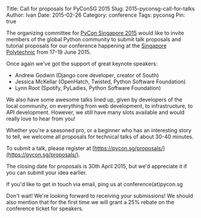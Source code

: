 Title: Call for proposals for PyConSG 2015
Slug: 2015-pyconsg-call-for-talks
Author: Ivan
Date: 2015-02-26
Category: conference
Tags: pyconsg
Pin: true

The organizing committee for [PyCon Singapore 2015](https://pycon.sg/) would like to invite members
of the global Python community to submit talk proposals and tutorial proposals
for our conference happening at the [Singapore Polytechnic](http://www.sp.edu.sg/)
from 17-19 June 2015.

Once again we've got the support of great keynote speakers:

* Andrew Godwin (Django core developer, creator of South)
* Jessica McKellar (OpenHatch, Twisted, Python Software Foundation)
* Lynn Root (Spotify, PyLadies, Python Software Foundation)

We also have some awesome talks lined up, given by developers of the local
community, on everything from web development, to infrastructure, to API
development. However, we still have many slots available and would really love
to hear from you!

Whether you're a seasoned pro, or a beginner who has an interesting story to
tell, we welcome all proposals for technical talks of about 30-40 minutes.

To submit a talk, please register at [https://pycon.sg/proposals/](https://pycon.sg/proposals/).

The closing date for proposals is 30th April 2015, but we'd appreciate it if you
can submit your idea earlier.

If you'd like to get in touch via email, ping us at conference(at)pycon.sg

Don't wait! We're looking forward to receiving your submissions! We should also
mention that for the first time we will grant a 25% rebate on the conference
ticket for speakers.

